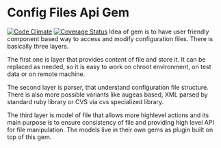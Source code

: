 Config Files Api Gem
=====================
[![Code Climate](https://codeclimate.com/github/config-files-api/config_files_api/badges/gpa.svg)](https://codeclimate.com/github/config-files-api/config_files_api)
[![Coverage Status](https://coveralls.io/repos/config-files-api/config_files_api/badge.svg?branch=master&service=github)](https://coveralls.io/github/config-files-api/config_files_api?branch=master)
Idea of gem is to have user friendly component based way to access and modify
configuration files. There is basically three layers.

The first one is layer that provides content of file and store it. It can be
replaced as needed, so it is easy to work on chroot environment, on test data
or on remote machine.

The second layer is parser, that understand configuration file structure.
There is also more possible variants like augeas based, XML parsed by standard
ruby library or CVS via cvs specialized library.

The third layer is model of file that allows more highlevel actions and its main
purpose is to ensure consistency of file and providing high level API for
file manipulation. The models live in their own gems as plugin built on top of
this gem.
